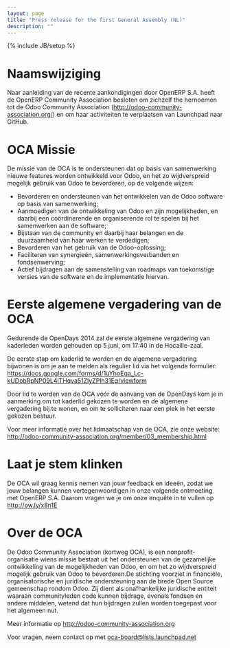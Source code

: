 ```yaml
---
layout: page
title: "Press release for the first General Assembly (NL)"
description: ""
---
```

{% include JB/setup %}

# Naamswijziging

Naar aanleiding van de recente aankondigingen door OpenERP S.A. heeft de OpenERP Community Association besloten om zichzelf the hernoemen tot de Odoo Community Association (<a href="http://odoo-community-association.org">http://odoo-community-association.org/</a>) en om haar activiteiten te verplaatsen van Launchpad naar GitHub.

# OCA Missie

De missie van de OCA is te ondersteunen dat op basis van samenwerking nieuwe features worden ontwikkeld voor Odoo, en het zo wijdverspreid mogelijk gebruik van Odoo te bevorderen, op de volgende wijzen:

+ Bevorderen en ondersteunen van het ontwikkelen van de Odoo software op basis van samenwerking;
+ Aanmoedigen van de ontwikkeling van Odoo en zijn mogelijkheden, en daarbij een coördinerende en organiserende rol te spelen bij het samenwerken aan de software;
+ Bijstaan van de community en daarbij haar belangen en de duurzaamheid van haar werken te verdedigen;
+ Bevorderen van het gebruik van de Odoo-oplossing;
+ Faciliteren van synergieën, samenwerkingsverbanden en fondsenwerving;
+ Actief bijdragen aan de samenstelling van roadmaps van toekomstige versies van de software en de implementatie hiervan.

# Eerste algemene vergadering van de OCA

Gedurende de OpenDays 2014 zal de eerste algemene vergadering van kaderleden worden gehouden op 5 juni, om 17:40 in de Hocaille-zaal.

De eerste stap om kaderlid te worden en de algemene vergadering bijwonen is om je aan te melden als regulier lid via het volgende formulier: <a href="https://docs.google.com/forms/d/1uYhoEga_Lc-kUDobRpNP09L4lTHqya51ZlyZPlh31Eg/viewform">https://docs.google.com/forms/d/1uYhoEga_Lc-kUDobRpNP09L4lTHqya51ZlyZPlh31Eg/viewform</a>

Door lid te worden van de OCA vóór de aanvang van de OpenDays kom je in aanmerking om tot kaderlid gekozen te worden en de algemene vergadering bij te wonen, en om te solliciteren naar een plek in het eerste gekozen bestuur.

Voor meer informatie over het lidmaatschap van de OCA, zie onze website: <a href="http://odoo-community-association.org/member/03_membership.html">http://odoo-community-association.org/member/03_membership.html</a>

# Laat je stem klinken

De OCA wil graag kennis nemen van jouw feedback en ideeën, zodat we jouw belangen kunnen vertegenwoordigen in onze volgende ontmoeting met OpenERP S.A. Daarom vragen we je om onze enquête in te vullen op <a href="http://ow.ly/x8n1E">http://ow.ly/x8n1E</a>

# Over de OCA

De Odoo Community Association (kortweg OCA), is een nonprofit-organisatie wiens missie bestaat uit het ondersteunen van de gezamelijke ontwikkeling van de mogelijkheden van Odoo, en om het zo wijdverspreid mogelijk gebruik van Odoo te bevorderen.De stichting voorziet in financiële, organisatorische en juridische ondersteuning aan de brede Open Source gemeenschap rondom Odoo. Zij dient als onafhankelijke juridische entiteit waaraan communityleden code kunnen bijdrage, evenals fondsen en andere middelen, wetend dat hun bijdragen zullen worden toegepast voor het algemeen nut.

Meer informatie op <a href="http://odoo-community-association.org">http://odoo-community-association.org</a>

Voor vragen, neem contact op met oca-board@lists.launchpad.net
